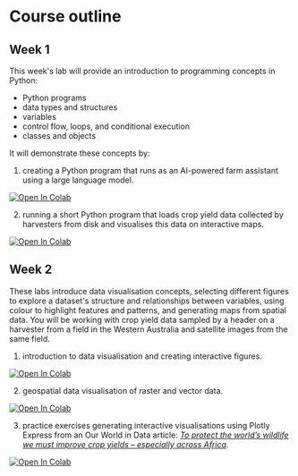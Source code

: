# Course outline

## Week 1

This week's lab will provide an introduction to programming concepts in Python:

* Python programs
* data types and structures
* variables
* control flow, loops, and conditional execution
* classes and objects

It will demonstrate these concepts by:

1) creating a Python program that runs as an AI-powered farm assistant using a large language model.

<a href="https://colab.research.google.com/github/geog3300-agri3003/coursebook/blob/main/docs/notebooks/week-1_1.ipynb" target="_blank">
  <img src="https://colab.research.google.com/assets/colab-badge.svg" alt="Open In Colab"/>
</a>

2) running a short Python program that loads crop yield data collected by harvesters from disk and visualises this data on interactive maps.

<a href="https://colab.research.google.com/github/geog3300-agri3003/coursebook/blob/main/docs/notebooks/week-1_2.ipynb" target="_blank">
  <img src="https://colab.research.google.com/assets/colab-badge.svg" alt="Open In Colab"/>
</a>

## Week 2

These labs introduce data visualisation concepts, selecting different figures to explore a dataset's structure and relationships between variables, using colour to highlight features and patterns, and generating maps from spatial data. You will be working with crop yield data sampled by a header on a harvester from a field in the Western Australia and satellite images from the same field. 

1) introduction to data visualisation and creating interactive figures.

<a href="https://colab.research.google.com/github/geog3300-agri3003/coursebook/blob/main/docs/notebooks/week-2_1.ipynb" target="_blank">
  <img src="https://colab.research.google.com/assets/colab-badge.svg" alt="Open In Colab"/>
</a>

2) geospatial data visualisation of raster and vector data.

<a href="https://colab.research.google.com/github/geog3300-agri3003/coursebook/blob/main/docs/notebooks/week-2_2.ipynb" target="_blank">
  <img src="https://colab.research.google.com/assets/colab-badge.svg" alt="Open In Colab"/>
</a>

3) practice exercises generating interactive visualisations using Plotly Express from an Our World in Data article: <a href="https://ourworldindata.org/yields-habitat-loss" target="_blank">*To protect the world’s wildlife we must improve crop yields – especially across Africa*</a>. 

<a href="https://colab.research.google.com/github/geog3300-agri3003/coursebook/blob/main/docs/notebooks/week-2_practice.ipynb" target="_blank">
  <img src="https://colab.research.google.com/assets/colab-badge.svg" alt="Open In Colab"/>
</a>



